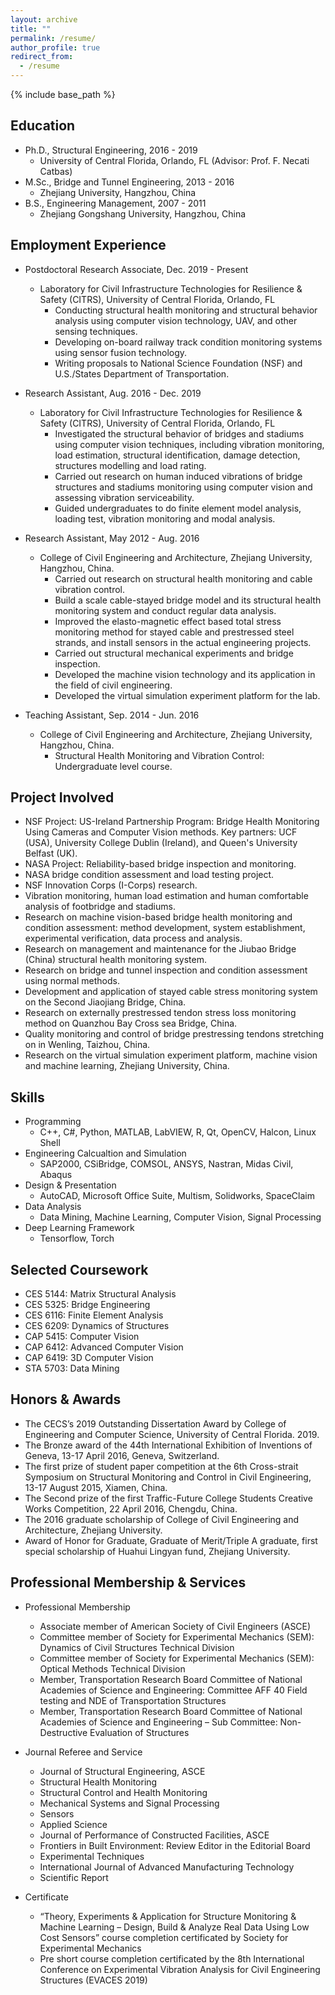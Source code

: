 ```yaml
---
layout: archive
title: ""
permalink: /resume/
author_profile: true
redirect_from:
  - /resume
---
```


{% include base_path %}

Education
------
* Ph.D., Structural Engineering, 2016 - 2019
  * University of Central Florida, Orlando, FL (Advisor: Prof. F. Necati Catbas)
  <!-- * Advisor: Prof. F. Necati Catbas -->
* M.Sc., Bridge and Tunnel Engineering, 2013 - 2016
  * Zhejiang University, Hangzhou, China
* B.S., Engineering Management, 2007 - 2011
  * Zhejiang Gongshang University, Hangzhou, China
  

Employment Experience
------
* Postdoctoral Research Associate, Dec. 2019 - Present
  * Laboratory for Civil Infrastructure Technologies for Resilience & Safety (CITRS), University of Central Florida, Orlando, FL
    * Conducting structural health monitoring and structural behavior analysis using computer vision technology, UAV, and other sensing techniques.
    * Developing on-board railway track condition monitoring systems using sensor fusion technology.
    * Writing proposals to National Science Foundation (NSF) and U.S./States Department of Transportation.

* Research Assistant, Aug. 2016 - Dec. 2019
  * Laboratory for Civil Infrastructure Technologies for Resilience & Safety (CITRS), University of Central Florida, Orlando, FL
    * Investigated the structural behavior of bridges and stadiums using computer vision techniques, including vibration monitoring, load estimation, structural identification, damage detection, structures modelling and load rating.
    * Carried out research on human induced vibrations of bridge structures and stadiums monitoring using computer vision and assessing vibration serviceability.
    * Guided undergraduates to do finite element model analysis, loading test, vibration monitoring and modal analysis.
  
* Research Assistant, May 2012 - Aug. 2016
  * College of Civil Engineering and Architecture, Zhejiang University, Hangzhou, China.
    * Carried out research on structural health monitoring and cable vibration control.
    * Build a scale cable-stayed bridge model and its structural health monitoring system and conduct regular data analysis.
    * Improved the elasto-magnetic effect based total stress monitoring method for stayed cable and prestressed steel strands, and install sensors in the actual engineering projects.
    * Carried out structural mechanical experiments and bridge inspection.
    * Developed the machine vision technology and its application in the field of civil engineering.
    * Developed the virtual simulation experiment platform for the lab.

* Teaching Assistant, Sep. 2014 - Jun. 2016
  * College of Civil Engineering and Architecture, Zhejiang University, Hangzhou, China.
    * Structural Health Monitoring and Vibration Control: Undergraduate level course.



Project Involved
------
* NSF Project: US-Ireland Partnership Program: Bridge Health Monitoring Using Cameras and Computer Vision methods. Key partners: UCF (USA), University College Dublin (Ireland), and Queen's University Belfast (UK).
* NASA Project: Reliability-based bridge inspection and monitoring.
* NASA bridge condition assessment and load testing project.
* NSF Innovation Corps (I-Corps) research.
* Vibration monitoring, human load estimation and human comfortable analysis of footbridge and stadiums. 
* Research on machine vision-based bridge health monitoring and condition assessment: method development, system establishment, experimental verification, data process and analysis.
* Research on management and maintenance for the Jiubao Bridge (China) structural health monitoring system.
* Research on bridge and tunnel inspection and condition assessment using normal methods.
* Development and application of stayed cable stress monitoring system on the Second Jiaojiang Bridge, China.
* Research on externally prestressed tendon stress loss monitoring method on Quanzhou Bay Cross sea Bridge, China.
* Quality monitoring and control of bridge prestressing tendons stretching on in Wenling, Taizhou, China.
* Research on the virtual simulation experiment platform, machine vision and machine learning, Zhejiang University, China.


Skills
------
* Programming
  * C++, C#, Python, MATLAB, LabVIEW, R, Qt, OpenCV, Halcon, Linux Shell
* Engineering Calcualtion and Simulation
  * SAP2000, CSiBridge, COMSOL, ANSYS, Nastran, Midas Civil, Abaqus
* Design & Presentation
  * AutoCAD, Microsoft Office Suite, Multism, Solidworks, SpaceClaim
* Data Analysis
  * Data Mining, Machine Learning, Computer Vision, Signal Processing
* Deep Learning Framework
  * Tensorflow, Torch
                                                                                     

Selected Coursework
------
* CES 5144: Matrix Structural Analysis
* CES 5325: Bridge Engineering
* CES 6116: Finite Element Analysis
* CES 6209: Dynamics of Structures
* CAP 5415: Computer Vision
* CAP 6412: Advanced Computer Vision
* CAP 6419: 3D Computer Vision
* STA 5703: Data Mining


Honors & Awards
------
* The CECS’s 2019 Outstanding Dissertation Award by College of Engineering and Computer Science, University of Central Florida. 2019.
* The Bronze award of the 44th International Exhibition of Inventions of Geneva, 13-17 April 2016, Geneva, Switzerland.
* The first prize of student paper competition at the 6th Cross-strait Symposium on Structural Monitoring and Control in Civil Engineering, 13-17 August 2015, Xiamen, China.
* The Second prize of the first Traffic-Future College Students Creative Works Competition, 22 April 2016, Chengdu, China.
* The 2016 graduate scholarship of College of Civil Engineering and Architecture, Zhejiang University.
* Award of Honor for Graduate, Graduate of Merit/Triple A graduate, first special scholarship of Huahui Lingyan fund, Zhejiang University.


Professional Membership & Services
------
* Professional Membership
  * Associate member of American Society of Civil Engineers (ASCE)
  * Committee member of Society for Experimental Mechanics (SEM): Dynamics of Civil Structures Technical Division
  * Committee member of Society for Experimental Mechanics (SEM): Optical Methods Technical Division
  * Member, Transportation Research Board Committee of National Academies of Science and Engineering: Committee AFF 40 Field testing and NDE of Transportation Structures
  * Member, Transportation Research Board Committee of National Academies of Science and Engineering – Sub Committee: Non-Destructive Evaluation of Structures

* Journal Referee and Service
  * Journal of Structural Engineering, ASCE
  * Structural Health Monitoring
  * Structural Control and Health Monitoring
  * Mechanical Systems and Signal Processing
  * Sensors
  * Applied Science
  * Journal of Performance of Constructed Facilities, ASCE
  * Frontiers in Built Environment: Review Editor in the Editorial Board
  * Experimental Techniques
  * International Journal of Advanced Manufacturing Technology
  * Scientific Report

* Certificate
  * “Theory, Experiments & Application for Structure Monitoring & Machine Learning – Design, Build & Analyze Real Data Using Low Cost Sensors” course completion certificated by Society for Experimental Mechanics
  * Pre short course completion certificated by the 8th International Conference on Experimental Vibration Analysis for Civil Engineering Structures (EVACES 2019)
